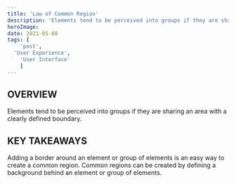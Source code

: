 ```yaml
---
title: 'Law of Common Region'
description: 'Elements tend to be perceived into groups if they are sharing an area with a clearly defined boundary.'
heroImage:
date: 2021-05-08
tags: [
	'post',
  'User Experience',
	'User Interface'
	]
---
```


## OVERVIEW

Elements tend to be perceived into groups if they are sharing an area with a clearly defined boundary.

## KEY TAKEAWAYS

Adding a border around an element or group of elements is an easy way to create a common region. Common regions can be created by defining a background behind an element or group of elements.

